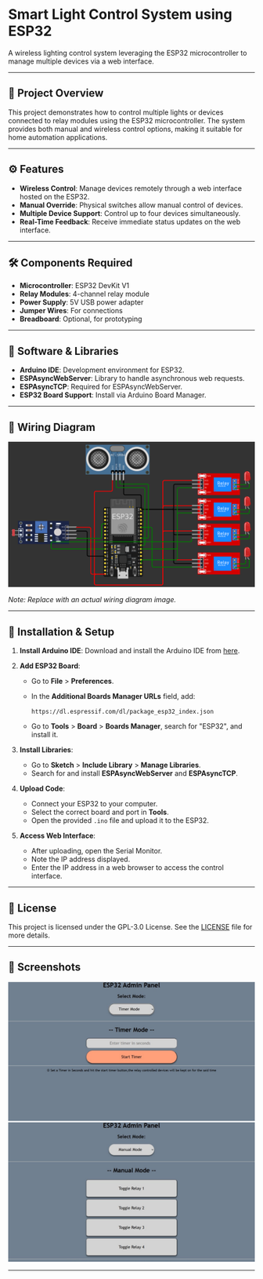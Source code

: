 # Smart Light Control System using ESP32

A wireless lighting control system leveraging the ESP32 microcontroller to manage multiple devices via a web interface.

---

## 🧠 Project Overview

This project demonstrates how to control multiple lights or devices connected to relay modules using the ESP32 microcontroller. The system provides both manual and wireless control options, making it suitable for home automation applications.

---

## ⚙️ Features

* **Wireless Control**: Manage devices remotely through a web interface hosted on the ESP32.
* **Manual Override**: Physical switches allow manual control of devices.
* **Multiple Device Support**: Control up to four devices simultaneously.
* **Real-Time Feedback**: Receive immediate status updates on the web interface.

---

## 🛠️ Components Required

* **Microcontroller**: ESP32 DevKit V1
* **Relay Modules**: 4-channel relay module
* **Power Supply**: 5V USB power adapter
* **Jumper Wires**: For connections
* **Breadboard**: Optional, for prototyping

---

## 📡 Software & Libraries

* **Arduino IDE**: Development environment for ESP32.
* **ESPAsyncWebServer**: Library to handle asynchronous web requests.
* **ESPAsyncTCP**: Required for ESPAsyncWebServer.
* **ESP32 Board Support**: Install via Arduino Board Manager.

---

## 🔌 Wiring Diagram

![oaicite:55](https://github.com/TrickyNoodle/Smart-Light-Control-System-using-ESP32/blob/main/image.png?raw=true)

*Note: Replace with an actual wiring diagram image.*

---

## 🧪 Installation & Setup

1. **Install Arduino IDE**: Download and install the Arduino IDE from [here](https://www.arduino.cc/en/software).
2. **Add ESP32 Board**:

   * Go to **File** > **Preferences**.
   * In the **Additional Boards Manager URLs** field, add:

     ```
     https://dl.espressif.com/dl/package_esp32_index.json
     ```
   * Go to **Tools** > **Board** > **Boards Manager**, search for "ESP32", and install it.
3. **Install Libraries**:

   * Go to **Sketch** > **Include Library** > **Manage Libraries**.
   * Search for and install **ESPAsyncWebServer** and **ESPAsyncTCP**.
4. **Upload Code**:

   * Connect your ESP32 to your computer.
   * Select the correct board and port in **Tools**.
   * Open the provided `.ino` file and upload it to the ESP32.
5. **Access Web Interface**:

   * After uploading, open the Serial Monitor.
   * Note the IP address displayed.
   * Enter the IP address in a web browser to access the control interface.

---

## 🔐 License

This project is licensed under the GPL-3.0 License. See the [LICENSE](LICENSE) file for more details.

---

## 📸 Screenshots

![oaicite:120](https://github.com/TrickyNoodle/Smart-Light-Control-System-using-ESP32/blob/main/images/webserver1.jpeg?raw=true)
![oaicite:120](https://github.com/TrickyNoodle/Smart-Light-Control-System-using-ESP32/blob/main/images/webserver2.jpeg?raw=true)

---
